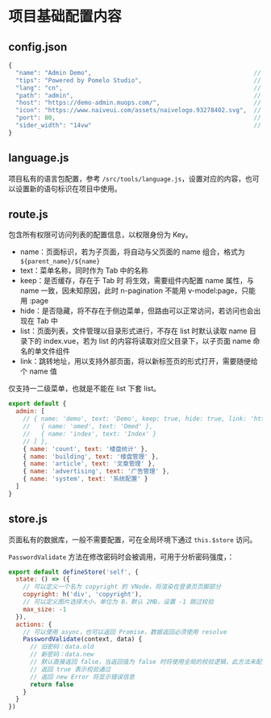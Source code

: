 # 项目基础配置内容

## config.json

```javascript
{
  "name": "Admin Demo",                                             // 项目标题
  "tips": "Powered by Pomelo Studio",                               // 登录页页脚文案
  "lang": "cn",                                                     // 项目基础语言包：cn、cht、en，默认 cn
  "path": "admin",                                                  // 项目路径基准，默认 admin
  "host": "https://demo-admin.muops.com/",                          // 接口请求转发地址
  "icon": "https://www.naiveui.com/assets/naivelogo.93278402.svg",  // 项目图标，默认为空，可用 @self 指代项目目录
  "port": 80,                                                       // 开发服务器监听端口，默认 80
  "sider_width": "14vw"                                             // 侧边栏宽度，默认 14vw
}
```

## language.js

项目私有的语言包配置，参考 `/src/tools/language.js`，设置对应的内容，也可以设置新的语句标识在项目中使用。

## route.js

包含所有权限可访问列表的配置信息，以权限身份为 Key。

- name：页面标识，若为子页面，将自动与父页面的 name 组合，格式为 `${parent_name}/${name}`
- text：菜单名称，同时作为 Tab 中的名称
- keep：是否缓存，存在于 Tab 时 <keep-alive> 将生效，需要组件内配置 name 属性，与 name 一致，因未知原因，此时 n-pagination 不能用 v-model:page，只能用 :page
- hide：是否隐藏，将不存在于侧边菜单，但路由可以正常访问，若访问也会出现在 Tab 中
- list：页面列表，文件管理以目录形式进行，不存在 list 时默认读取 name 目录下的 index.vue，若为 list 的内容将读取对应父目录下，以子页面 name 命名的单文件组件
- link：跳转地址，用以支持外部页面，将以新标签页的形式打开，需要随便给个 name 值

仅支持一二级菜单，也就是不能在 list 下套 list。

```javascript
export default {
  admin: [
    // { name: 'demo', text: 'Demo', keep: true, hide: true, link: 'https://demo.cn', list: [
    //   { name: 'omed', text: 'Omed' },
    //   { name: 'index', text: 'Index' }
    // ] },
    { name: 'count', text: '楼盘统计' },
    { name: 'building', text: '楼盘管理' },
    { name: 'article', text: '文章管理' },
    { name: 'advertising', text: '广告管理' },
    { name: 'system', text: '系统配置' }
  ]
}
```

## store.js

页面私有的数据库，一般不需要配置，可在全局环境下通过 `this.$store` 访问。

`PasswordValidate` 方法在修改密码时会被调用，可用于分析密码强度，：

```javascript
export default defineStore('self', {
  state: () => ({
    // 可以定义一个名为 copyright 的 VNode，将渲染在登录页页脚部分
    copyright: h('div', 'copyright'),
    // 可以定义图片选择大小，单位为 B，默认 2MB，设置 -1 跳过校验
    max_size: -1
  }),
  actions: {
    // 可以使用 async，也可以返回 Promise，数据返回必须使用 resolve
    PasswordValidate(context, data) {
      // 旧密码：data.old
      // 新密码：data.new
      // 默认直接返回 false，当返回值为 false 时将使用全局的校验逻辑，此方法未配置时也将使用去哪聚的校验逻辑
      // 返回 true 表示校验通过
      // 返回 new Error 将显示错误信息
      return false
    }
  }
})
```
